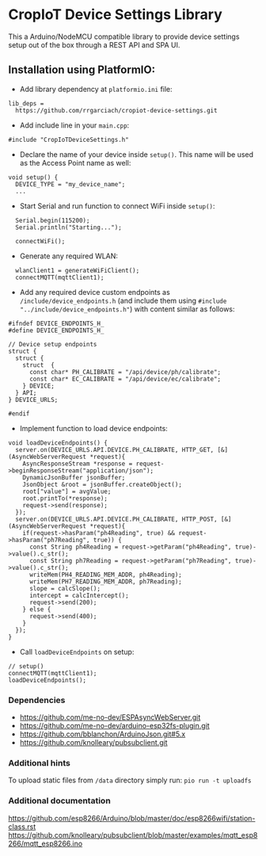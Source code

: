 # CropIoT Device Settings Library

This a Arduino/NodeMCU compatible library to provide device settings setup out of the box through a REST API and SPA UI.

## Installation using PlatformIO:
- Add library dependency at `platformio.ini` file:
```
lib_deps =
  https://github.com/rrgarciach/cropiot-device-settings.git
```
- Add include line in your `main.cpp`:
```
#include "CropIoTDeviceSettings.h"
```
- Declare the name of your device inside `setup()`. This name will be used as the Access Point name as well:
```
void setup() {
  DEVICE_TYPE = "my_device_name";
  ...
```
- Start Serial and run function to connect WiFi inside `setup()`:
```
  Serial.begin(115200);
  Serial.println("Starting...");

  connectWiFi();
```
- Generate any required WLAN:
```
  wlanClient1 = generateWiFiClient();
  connectMQTT(mqttClient1);
```
- Add any required device custom endpoints as `/include/device_endpoints.h`
(and include them using `#include "../include/device_endpoints.h"`) with content similar as follows:
```
#ifndef DEVICE_ENDPOINTS_H_
#define DEVICE_ENDPOINTS_H_

// Device setup endpoints
struct {
  struct {
    struct  {
      const char* PH_CALIBRATE = "/api/device/ph/calibrate";
      const char* EC_CALIBRATE = "/api/device/ec/calibrate";
    } DEVICE;
  } API;
} DEVICE_URLS;

#endif
```
- Implement function to load device endpoints:
```
void loadDeviceEndpoints() {
  server.on(DEVICE_URLS.API.DEVICE.PH_CALIBRATE, HTTP_GET, [&](AsyncWebServerRequest *request){
    AsyncResponseStream *response = request->beginResponseStream("application/json");
    DynamicJsonBuffer jsonBuffer;
    JsonObject &root = jsonBuffer.createObject();
    root["value"] = avgValue;
    root.printTo(*response);
    request->send(response);
  });
  server.on(DEVICE_URLS.API.DEVICE.PH_CALIBRATE, HTTP_POST, [&](AsyncWebServerRequest *request){
    if(request->hasParam("ph4Reading", true) && request->hasParam("ph7Reading", true)) {
      const String ph4Reading = request->getParam("ph4Reading", true)->value().c_str();
      const String ph7Reading = request->getParam("ph7Reading", true)->value().c_str();
      writeMem(PH4_READING_MEM_ADDR, ph4Reading);
      writeMem(PH7_READING_MEM_ADDR, ph7Reading);
      slope = calcSlope();
      intercept = calcIntercept();
      request->send(200);
    } else {
      request->send(400);
    }
  });
}
```
- Call `loadDeviceEndpoints` on setup:
```
// setup()
connectMQTT(mqttClient1);
loadDeviceEndpoints();
```


### Dependencies

- https://github.com/me-no-dev/ESPAsyncWebServer.git
- https://github.com/me-no-dev/arduino-esp32fs-plugin.git
- https://github.com/bblanchon/ArduinoJson.git#5.x
- https://github.com/knolleary/pubsubclient.git

### Additional hints
To upload static files from `/data` directory simply run:
`pio run -t uploadfs`

### Additional documentation
https://github.com/esp8266/Arduino/blob/master/doc/esp8266wifi/station-class.rst
https://github.com/knolleary/pubsubclient/blob/master/examples/mqtt_esp8266/mqtt_esp8266.ino
